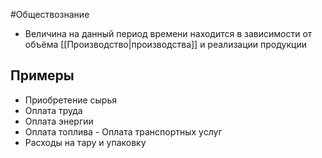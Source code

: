 #Обществознание 
- Величина на данный период времени находится в зависимости от объёма [[Производство|производства]] и реализации продукции
## Примеры 
- Приобретение сырья
- Оплата труда
- Оплата энергии
- Оплата топлива
- Оплата транспортных услуг
- Расходы на тару и упаковку